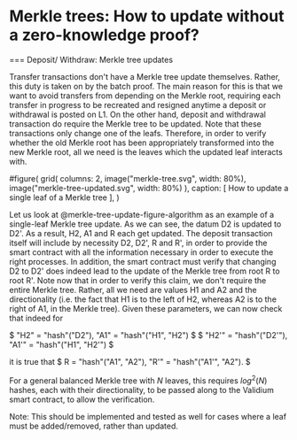 # Merkle trees: How to update without a zero-knowledge proof?

=== Deposit/ Withdraw: Merkle tree updates <merkle-tree-update-algorithm>

Transfer transactions don't have a Merkle tree update themselves. Rather, this duty is taken on by the batch proof. The main reason for this is that we want to avoid transfers from depending on the Merkle root, requiring each transfer in progress to be recreated and resigned anytime a deposit or withdrawal is posted on L1. On the other hand, deposit and withdrawal transaction do require the Merkle tree to be updated. Note that these transactions only change one of the leafs. Therefore, in order to verify whether the old Merkle root has been appropriately transformed into the new Merkle root, all we need is the leaves which the updated leaf interacts with.

#figure(
  grid(
    columns: 2,
    image("merkle-tree.svg", width: 80%),
    image("merkle-tree-updated.svg", width: 80%)
  ),
  caption: [
    How to update a single leaf of a Merkle tree
  ],
) <merkle-tree-update-figure-algorithm>

Let us look at @merkle-tree-update-figure-algorithm as an example of a single-leaf Merkle tree update. As we can see, the datum D2 is updated to D2'. As a result, H2, A1 and R each get updated. The deposit transaction itself will include by necessity D2, D2', R and R', in order to provide the smart contract with all the information necessary in order to execute the right processes. In addition, the smart contract must verify that changing D2 to D2' does indeed lead to the update of the Merkle tree from root R to root R'. Note now that in order to verify this claim, we don't require the entire Merkle tree. Rather, all we need are values H1 and A2 and the directionality (i.e. the fact that H1 is to the left of H2, whereas A2 is to the right of A1, in the Merkle tree). Given these parameters, we can now check that indeed for

$ "H2" = "hash"("D2"), "A1" = "hash"("H1", "H2") $
$ "H2'" = "hash"("D2'"), "A1'" = "hash"("H1", "H2'") $

it is true that
$ R = "hash"("A1", "A2"), "R'" = "hash"("A1'", "A2"). $

For a general balanced Merkle tree with $N$ leaves, this requires $log^2(N)$ hashes, each with their directionality, to be passed along to the Validium smart contract, to allow the verification.

Note: This should be implemented and tested as well for cases where a leaf must be added/removed, rather than updated.



